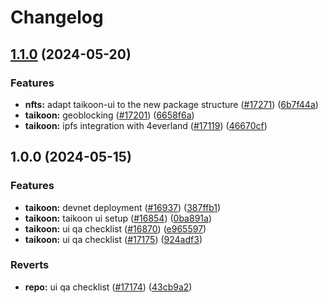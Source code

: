 # Changelog

## [1.1.0](https://github.com/taikoxyz/taiko-mono/compare/taikoon-ui-v1.0.0...taikoon-ui-v1.1.0) (2024-05-20)


### Features

* **nfts:** adapt taikoon-ui to the new package structure ([#17271](https://github.com/taikoxyz/taiko-mono/issues/17271)) ([6b7f44a](https://github.com/taikoxyz/taiko-mono/commit/6b7f44a2e2e6dc9ee63a565c95ba5023e66940c6))
* **taikoon:** geoblocking ([#17201](https://github.com/taikoxyz/taiko-mono/issues/17201)) ([6658f6a](https://github.com/taikoxyz/taiko-mono/commit/6658f6ae553c3c02560a9fa622f1dd3f938c119d))
* **taikoon:** ipfs integration with 4everland ([#17119](https://github.com/taikoxyz/taiko-mono/issues/17119)) ([46670cf](https://github.com/taikoxyz/taiko-mono/commit/46670cfb8f087c87c42799d7ded3a0dc1258a963))

## 1.0.0 (2024-05-15)


### Features

* **taikoon:** devnet deployment ([#16937](https://github.com/taikoxyz/taiko-mono/issues/16937)) ([387ffb1](https://github.com/taikoxyz/taiko-mono/commit/387ffb1d18423f9e52dd9f668ddfaef748f7c97f))
* **taikoon:** taikoon ui setup ([#16854](https://github.com/taikoxyz/taiko-mono/issues/16854)) ([0ba891a](https://github.com/taikoxyz/taiko-mono/commit/0ba891a11f84d5a612dda10c5074d402cffd4100))
* **taikoon:** ui qa checklist ([#16870](https://github.com/taikoxyz/taiko-mono/issues/16870)) ([e965597](https://github.com/taikoxyz/taiko-mono/commit/e96559762d844b042bbf23de878883d3b647671a))
* **taikoon:** ui qa checklist ([#17175](https://github.com/taikoxyz/taiko-mono/issues/17175)) ([924adf3](https://github.com/taikoxyz/taiko-mono/commit/924adf3df2db4d4bee9a2af912705aea5dbc3659))


### Reverts

* **repo:** ui qa checklist ([#17174](https://github.com/taikoxyz/taiko-mono/issues/17174)) ([43cb9a2](https://github.com/taikoxyz/taiko-mono/commit/43cb9a2f82ae808fde282154cded508b52dd76b3))

